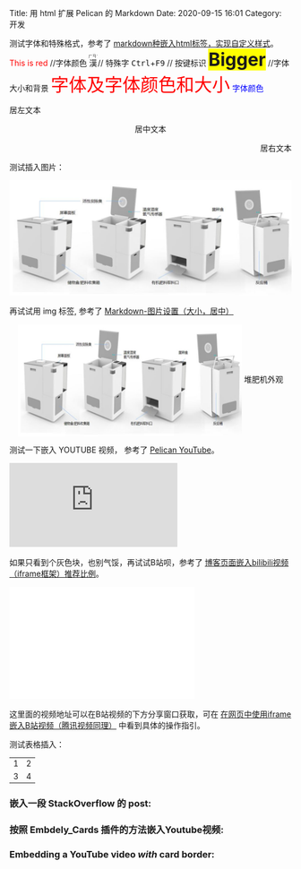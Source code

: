 Title: 用 html 扩展 Pelican 的 Markdown
Date: 2020-09-15 16:01
Category: 开发

测试字体和特殊格式，参考了 [markdown种嵌入html标签，实现自定义样式](https://my.oschina.net/u/4404259/blog/3330517)。
<span style='color:red'>This is red</span> //字体颜色 <ruby> 漢 <rt> ㄏㄢˋ </rt> </ruby> // 特殊字 <kbd>Ctrl</kbd>+<kbd>F9</kbd> // 按键标识 <span style="font-size:2rem; background:yellow;">**Bigger**</span> //字体大小和背景 <font face="微软雅黑" color="red" size="6">字体及字体颜色和大小</font> <font color="#0000ff">字体颜色</font> <p align="left">居左文本</p> <p align="center">居中文本</p> <p align="right">居右文本</p>

测试插入图片：

![堆肥机外观](https://github.com/htsong/PelicanBlog/blob/master/content/business/20200916%E5%A0%86%E8%82%A5%E6%9C%BA.png?raw=true)

再试试用 img 标签, 参考了 [Markdown-图片设置（大小，居中）](https://blog.csdn.net/qq_35451572/article/details/79443467)
<div align=center>
  <img src="https://github.com/htsong/PelicanBlog/blob/master/content/business/20200916%E5%A0%86%E8%82%A5%E6%9C%BA.png?raw=true" 
       width = "400" height = "200" div align=center />
  堆肥机外观
</div>

测试一下嵌入 YOUTUBE 视频， 参考了 [Pelican YouTube](https://github.com/kura/pelican_youtube/tree/407b97b49112345ea3dfe76f1a5ae41586c4ffb1)。
<div class="youtube youtube-16x9">
<iframe src="https://www.youtube.com/embed/VIDEO_ID" allowfullscreen seamless frameBorder="0"></iframe>
</div>

如果只看到个灰色块，也别气馁，再试试B站呗，参考了 [博客页面嵌入bilibili视频（iframe框架）推荐比例](https://www.deeplearn.site/daily-life/85.html)。
<iframe src="//player.bilibili.com/player.html?aid=370583020&page=1"  
  scrolling="no" border="0" frameborder="no" framespacing="0" allowfullscreen="true" 
  style="width:330px; height:200px"> 
</iframe>

这里面的视频地址可以在B站视频的下方分享窗口获取，可在 [在网页中使用iframe嵌入B站视频（腾讯视频同理）](https://blog.csdn.net/DSH964/article/details/80961598) 中看到具体的操作指引。

测试表格插入：
<table> 
  <tr> <td>1</td> <td>2</td> </tr> 
  <tr> <td>3</td> <td>4</td> </tr>
</table>

<h3> 嵌入一段 StackOverflow 的 post: </h3>
<p>
   <a class=embedly-card data-card-chrome=0 href=http://physics.stackexchange.com/questions/5265/cooling-a-cup-of-coffee-with-help-of-a-spoon></a> 
   <script>
            !function(a){
                var b="embedly-platform",c="script";
                if(!a.getElementById(b)){
                    var d=a.createElement(c);
                    d.id=b;
                    d.src=("https:"===document.location.protocol?"https":"http")+"://cdn.embedly.com/widgets/platform.js";
                    var e=document.getElementsByTagName(c)[0];e.parentNode.insertBefore(d,e)}
                }(document);
   </script> 
</p> 

### 按照 Embdely_Cards 插件的方法嵌入Youtube视频:
<h3>Embedding a YouTube video <em>with</em> card border:</h3>
<p>
  <a class=embedly-card data-card-chrome=1 href="https://www.youtube.com/watch?v=E43-CfukEgs"></a>
  <script>
            !function(a){
                var b="embedly-platform",c="script";
                if(!a.getElementById(b)){
                    var d=a.createElement(c);
                    d.id=b;
                    d.src=("https:"===document.location.protocol?"https":"http")+"://cdn.embedly.com/widgets/platform.js";
                    var e=document.getElementsByTagName(c)[0];e.parentNode.insertBefore(d,e)}
                }(document);
   </script> 
</p> 

